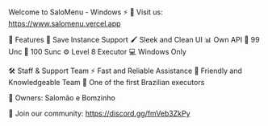 Welcome to SaloMenu - Windows ⚡
🔗 Visit us: https://www.salomenu.vercel.app

🌟 Features
🎯 Save Instance Support
🖌️ Sleek and Clean UI
📊 Own API
💎 99 Unc
💎 100 Sunc
⚙️ Level 8 Executor
💻 Windows Only

🛠️ Staff & Support Team
⚡ Fast and Reliable Assistance
🤝 Friendly and Knowledgeable Team
💎 One of the first Brazilian executors

👑 Owners: Salomão e Bomzinho

📌 Join our community: https://discord.gg/fmVeb3ZkPy
